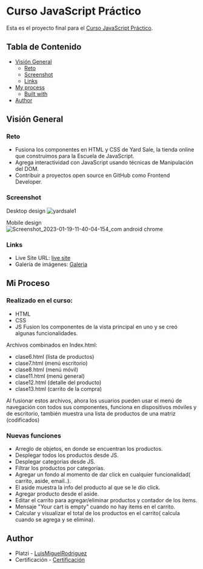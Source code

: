 
# Curso JavaScript Práctico

Esta es el proyecto final para el [Curso JavaScript Práctico](https://platzi.com/cursos/javascript-practico/).

## Tabla de Contenido

-   [Visión General](#visión-general)
    -   [Reto](#reto)
    -   [Screenshot](#screenshot)
    -   [Links](#links)
-   [My process](#my-process)
    -   [Built with](#built-with)
-   [Author](#author)

## Visión General

### Reto
- Fusiona los componentes en HTML y CSS de Yard Sale, la tienda online que construimos para la Escuela de JavaScript. 
- Agrega interactividad con JavaScript usando técnicas de Manipulación del DOM. 
- Contribuir a proyectos open source en GitHub como Frontend Developer.

### Screenshot
Desktop design
![yardsale1](https://user-images.githubusercontent.com/101124184/213504937-1f743a35-5224-4129-8b31-38e3715a7e8f.png)

Mobile design
![Screenshot_2023-01-19-11-40-04-154_com android chrome](https://user-images.githubusercontent.com/101124184/213505387-cdafdbf1-0794-4a81-b318-75be5e988a75.jpg)


### Links

-   Live Site URL: [live site](https://curso-javascript-practico.netlify.app/)
-   Galería de imágenes: [Galeria](https://curso-javascript-practico.netlify.app/)

## Mi Proceso

### Realizado en el curso:

- HTML
- CSS
- JS
Fusion los componentes de la vista principal en uno y se creó algunas funcionalidades.

Archivos combinados en Index.html:

- clase6.html (lista de productos)
- clase7.html (menú escritorio)
- clase8.html (menú móvil)
- clase11.html (menú general)
- clase12.html (detalle del producto)
- clase13.html (carrito de la compra)

Al fusionar estos archivos, ahora los usuarios pueden usar el menú de navegación con todos sus componentes, funciona en dispositivos móviles y de escritorio, también muestra una lista de productos de una matriz (codificados)

### Nuevas funciones
- Arreglo de objetos, en donde se encuentran los productos.
- Desplegar todos los productos desde JS.
- Desplegar categorias desde JS.
- Filtrar los productos por categorías.
- Agregar un fondo al momento de dar click en cualquier funcionalidad( carrito, aside, email..).
- El aside muestra la info del producto al que se le dio click.
- Agregar producto desde el aside.
- Editar el carrito para agregar/eliminar productos y contador de los items.
- Mensaje "Your cart is empty" cuando no hay items en el carrito.
- Calcular y visualizar el total de los productos en el carrito( calcula cuando se agrega y se elimina).
 
## Author

- Platzi - [LuisMiguelRodriguez](https://platzi.com/p/LuisMiguelRodriguez/)
- Certificación - [Certificación](https://platzi.com/p/LuisMiguelRodriguez/curso/3271-javascript-practico/diploma/detalle/)
